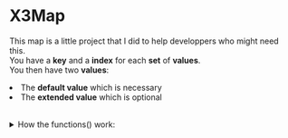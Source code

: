 # X3Map
This map is a little project that I did to help developpers who might need this.
<br>
You have a **key** and a **index** for each **set** of **values**.
<br>
You then have two **values**:
<br><li>
The **default value** which is necessary
<br><li>
The **extended value** which is optional
<br><br>
<details><summary>How the functions() work:</summary>
<br>

<details><summary>The <code>get</code> function</summary>
<p>
<br>
To get the <b>values</b> the program asks you for the <b>key</b> or the <b>index</b>:
<li>
If you give it the <b>key</b> it will look in the <b>key</b>'s ArrayList and search for its <b>index</b>.
<br><li>
If you give it the <b>index</b> it will go to the next step automaticly.
<br><br>
With the <b>index</b> it will go through the two ArrayLists of the <b>values</b> and find the <b>values</b> located in said <b>index</b>.
</p>
</details>

<details><summary>The <code>set</code> function</summary>
<p>
<br>
To set the <b>values</b> the program will ask you for the <b>key</b>, the <b>defaultValue</b> and the <b>extendedValue</b> (optional)
<br><br>
It will then add them to their respective ArrayLists.
</p>
</details>

<details><summary>The <code>rem</code> function</summary>
<p>
<br>
To remove a <b>set</b> from the <b>map</b>.
<br><br>
It will use the ArrayList function .remove() on each ArrayLists.
</p>
</details>

<details><summary>The <code>mov</code> function</summary>
<p>
<br>
To move the <b>set</b> to another <b>index</b>.
<br><br>
It will add the <b>set</b> to another <b>index</b> and delete the <b>set</b> in the old one.
</p>
</details>

<details><summary>The <code>ind</code> function</summary>
<p>
<br>
To retrieve the <b>index</b> of a <b>set</b>.
<br><br>
It will use the ArrayList function .indexOf() to get the <b>index</b> of said <b>set</b>.
</p>
</details>

<details><summary>The <code>cls</code> function</summary>
<p>
<br>
To clear the <b>map</b>.
<br><br>
It sets all ArrayLists to null.
</p>
</details>

</details>
